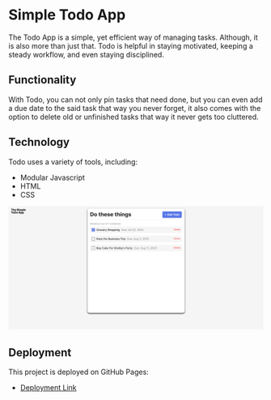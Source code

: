 # Simple Todo App

The Todo App is a simple, yet efficient way of managing tasks. Although, it is also more than just that. Todo is helpful in staying motivated, keeping a steady workflow, and even staying disciplined.

## Functionality

With Todo, you can not only pin tasks that need done, but you can even add a due date to the said task that way you never forget, it also comes with the option to delete old or unfinished tasks that way it never gets too cluttered.

## Technology

Todo uses a variety of tools, including:

- Modular Javascript
- HTML
- CSS

![Profile Page](./images/README%20Preview%201.png)

## Deployment

This project is deployed on GitHub Pages:

- [Deployment Link](http://WildRabbit2004.github.io/se_project_todo-app)
